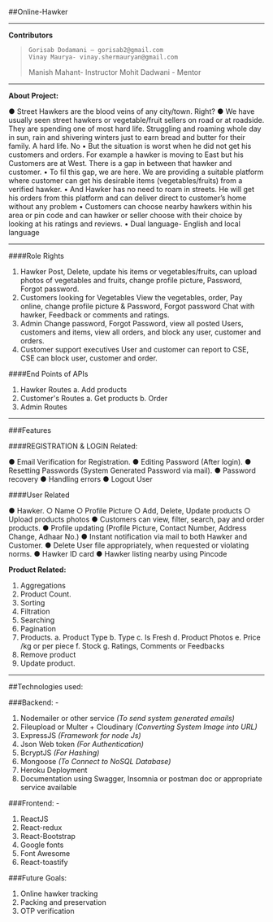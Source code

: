 ##Online-Hawker

---

**Contributors**

>     Gorisab Dodamani – gorisab2@gmail.com
>     Vinay Maurya- vinay.shermauryan@gmail.com
>
> Manish Mahant- Instructor
> Mohit Dadwani - Mentor

---

**About Project:**

● Street Hawkers are the blood veins of any city/town. Right?
● We have usually seen street hawkers or vegetable/fruit sellers on road or at roadside. They are spending one of most hard life. Struggling and roaming whole day in sun, rain and shivering winters just to earn bread and butter for their family.
A hard life. No
• But the situation is worst when he did not get his customers and orders.
For example a hawker is moving to East but his Customers are at West.
There is a gap in between that hawker and customer.
• To fil this gap, we are here. We are providing a suitable platform where customer can get his desirable items (vegetables/fruits) from a verified hawker.
• And Hawker has no need to roam in streets. He will get his orders from this platform and can deliver direct to customer’s home without any problem
• Customers can choose nearby hawkers within his area or pin code and can hawker or seller choose with their choice by looking at his ratings and reviews.
• Dual language- English and local language

---

####Role Rights

1. Hawker Post, Delete, update his items or vegetables/fruits, can upload photos of vegetables and fruits, change profile picture, Password, Forgot password.
1. Customers looking for Vegetables View the vegetables, order, Pay online, change profile picture & Password, Forgot password Chat with hawker, Feedback or comments and ratings.
1. Admin Change password, Forgot Password, view all posted Users, customers and items, view all orders, and block any user, customer and orders.
1. Customer support executives User and customer can report to CSE, CSE can block user, customer and order.

####End Points of APIs

1. Hawker Routes
   a. Add products
2. Customer's Routes
   a. Get products
   b. Order
3. Admin Routes

---

###Features

####REGISTRATION & LOGIN Related:

● Email Verification for Registration.
● Editing Password (After login).
● Resetting Passwords (System Generated Password via mail).
● Password recovery
● Handling errors
● Logout User

####User Related

● Hawker.
○ Name
○ Profile Picture
○ Add, Delete, Update products
○ Upload products photos
● Customers can view, filter, search, pay and order products.
● Profile updating (Profile Picture, Contact Number, Address Change, Adhaar No.)
● Instant notification via mail to both Hawker and Customer.
● Delete User file appropriately, when requested or violating norms.
● Hawker ID card
● Hawker listing nearby using Pincode

**Product Related:**

1.  Aggregations
1.  Product Count.
1.  Sorting
1.  Filtration
1.  Searching
1.  Pagination
1.  Products.
    a. Product Type
    b. Type
    c. Is Fresh
    d. Product Photos
    e. Price /kg or per piece
    f. Stock
    g. Ratings, Comments or Feedbacks
1.  Remove product
1.  Update product.

---

##Technologies used:

###Backend: -

1.  Nodemailer or other service _(To send system generated emails)_
1.  Fileupload or Multer + Cloudinary _(Converting System Image into URL)_
1.  ExpressJS _(Framework for node Js)_
1.  Json Web token _(For Authentication)_
1.  BcryptJS _(For Hashing)_
1.  Mongoose _(To Connect to NoSQL Database)_
1.  Heroku Deployment
1.  Documentation using Swagger, Insomnia or postman doc or appropriate service available

###Frontend: -

1. ReactJS
1. React-redux
1. React-Bootstrap
1. Google fonts
1. Font Awesome
1. React-toastify

###Future Goals:

1. Online hawker tracking
2. Packing and preservation
3. OTP verification
